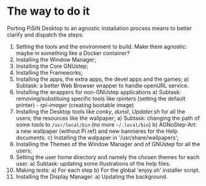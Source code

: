 # The way to do it
Porting PiSiN Desktop to an agnostic installation process means to better clarify and dispatch the steps:
1) Setting the tools and the environment to build. Make them agnostic: maybe in something like a Docker container?
2) Installing the Window Manager;
3) Installing the Core GNUstep;
4) Installing the Frameworks;
5) Installing the apps, the extra apps, the devel apps and the games;
    a) Subtask: a better Web Browser wrapper to handle openURL service.
7) Installing the wrappers for non-GNUstep applications
   a) Subtask: removing/substituing specific tools like *rpinters* (setting the default printer) - *rpi-imager* (creating bootable image)
5) Installing the Desktop tools like *conky*, *dunst*, *Updater.sh* for all the users; the resources like the wallpaper;
  a) Subtask: changing the path of some tools to `/usr/local/bin` (no more `~/.local/bin`)
  b) AGNoStep-Art: a new wallpaper (without Pi ref) and new bannieres for the Help documents.
  c) Installing the walpaper in '/usr/share/wallpapers';
7) Installing the Themes of the Window Manager and of GNUstep for all the users;
8) Setting the user home directory and namely the chosen themes for each user.
    a) Subtask: updating some illustrations of the help files.
10) Making tests:
    a) For each step
    b) For the global 'enjoy.sh' installer script.
12) Installing the Display Manager.
    a) Updating the background.
